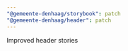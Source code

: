 ```yaml
---
"@gemeente-denhaag/storybook": patch
"@gemeente-denhaag/header": patch
---
```


Improved header stories
